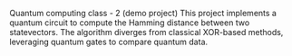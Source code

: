 Quantum computing class - 2 (demo project)
This project implements a quantum circuit to compute the Hamming distance between two statevectors. The algorithm diverges from classical XOR-based methods, leveraging quantum gates to compare quantum data.